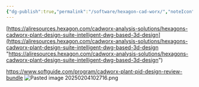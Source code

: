 ```yaml
---
{"dg-publish":true,"permalink":"/software/hexagon-cad-worx/","noteIcon":"","created":"2025-02-04T10:26:04.831-06:00"}
---
```



[https://aliresources.hexagon.com/cadworx-analysis-solutions/hexagons-cadworx-plant-design-suite-intelligent-dwg-based-3d-design](https://aliresources.hexagon.com/cadworx-analysis-solutions/hexagons-cadworx-plant-design-suite-intelligent-dwg-based-3d-design "https://aliresources.hexagon.com/cadworx-analysis-solutions/hexagons-cadworx-plant-design-suite-intelligent-dwg-based-3d-design")

https://www.softguide.com/program/cadworx-plant-pid-design-review-bundle
![Pasted image 20250204102716.png](/img/user/Pasted%20image%2020250204102716.png)